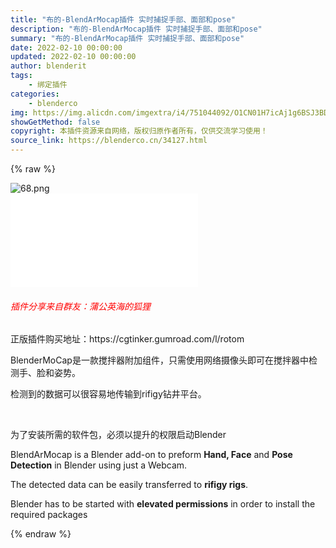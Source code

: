 ```yaml
---
title: "布的-BlendArMocap插件 实时捕捉手部、面部和pose"
description: "布的-BlendArMocap插件 实时捕捉手部、面部和pose"
summary: "布的-BlendArMocap插件 实时捕捉手部、面部和pose"
date: 2022-02-10 00:00:00
updated: 2022-02-10 00:00:00
author: blenderit
tags: 
    - 绑定插件
categories:
    - blenderco
img: https://img.alicdn.com/imgextra/i4/751044092/O1CN01H7icAj1g6BSJ3BDzK_!!751044092.png
showGetMethod: false
copyright: 本插件资源来自网络，版权归原作者所有，仅供交流学习使用！
source_link: https://blenderco.cn/34127.html
---
```


{% raw %}
<p><img class="aligncenter" src="https://img.alicdn.com/imgextra/i4/751044092/O1CN01H7icAj1g6BSJ3BDzK_!!751044092.png" alt="68.png"><br>
<iframe src="//player.bilibili.com/player.html?aid=808696683&amp;bvid=BV1934y127c5&amp;cid=499897066&amp;page=1" frameborder="no" scrolling="no" allowfullscreen="allowfullscreen"> </iframe></p><h6><span style="color: #ff0000;">插件分享来自群友：蒲公英海的狐狸</span></h6><p>正版插件购买地址：https://cgtinker.gumroad.com/l/rotom</p><p>BlenderMoCap是一款搅拌器附加组件，只需使用网络摄像头即可在搅拌器中检测手、脸和姿势。</p><p>检测到的数据可以很容易地传输到rifigy钻井平台。</p><p> </p><p>为了安装所需的软件包，必须以提升的权限启动Blender</p><p>BlendArMocap is a Blender add-on to preform <strong>Hand, Face</strong> and <strong>Pose Detection</strong> in Blender using just a Webcam.</p><p>The detected data can be easily transferred to <strong>rifigy rigs</strong>.</p><p>Blender has to be started with <strong>elevated permissions</strong> in order to install the required packages</p>
<div style="display: none">blenderco</div>
{% endraw %}